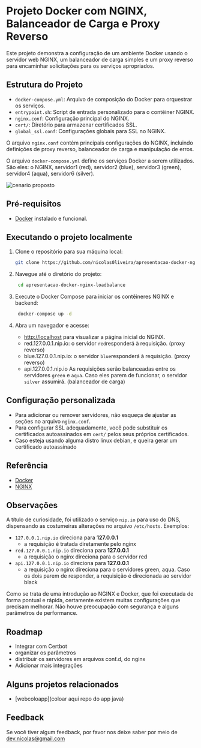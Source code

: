 # Projeto Docker com NGINX, Balanceador de Carga e Proxy Reverso

Este projeto demonstra a configuração de um ambiente Docker usando o servidor web NGINX, um balanceador de carga simples e um proxy reverso para encaminhar solicitações para os serviços apropriados.

## Estrutura do Projeto

- `docker-compose.yml`: Arquivo de composição do Docker para orquestrar os serviços.
- `entrypoint.sh`: Script de entrada personalizado para o contêiner NGINX.
- `nginx.conf`: Configuração principal do NGINX.
- `cert/`: Diretório para armazenar certificados SSL.
- `global_ssl.conf`: Configurações globais para SSL no NGINX.

O arquivo `nginx.conf` contém principais configurações do NGINX, incluindo definições de proxy reverso, balanceador de carga e manipulação de erros.

O arquivo `docker-compose.yml` define os serviços Docker a serem utilizados. São eles: o NGINX, servidor1 (red), servidor2 (blue), servidor3 (green), servidor4 (aqua), servidor6 (silver).

![cenario proposto](https://i.imgur.com/XXAJjyt.png)

## Pré-requisitos

- [Docker](https://www.docker.com/get-started) instalado e funcional.

## Executando o projeto localmente

1. Clone o repositório para sua máquina local:

   ```bash
   git clone https://github.com/nicolas0liveira/apresentacao-docker-nginx-loadbalance.git
   ```

2. Navegue até o diretório do projeto:

   ```bash
    cd apresentacao-docker-nginx-loadbalance
   ```

3. Execute o Docker Compose para iniciar os contêineres NGINX e backend:

   ```bash
    docker-compose up -d
   ```

4. Abra um navegador e acesse:
   - <http://localhost> para visualizar a página inicial do NGINX.
   - red.127.0.0.1.nip.io: o servidor `red`responderá à requisição. (proxy reverso)
   - blue.127.0.0.1.nip.io: o servidor `blue`responderá à requisição. (proxy reverso)
   - api.127.0.0.1.nip.io As requisições serão balanceadas entre os servidores `green` e `aqua`. Caso eles parem de funcionar, o servidor `silver` assumirá. (balanceador de carga)

## Configuração personalizada

- Para adicionar ou remover servidores, não esqueça de ajustar as seções no arquivo `nginx.conf`.
- Para configurar SSL adequadamente, você pode substituir os certificados autoassinados em `cert/` pelos seus próprios certificados.
- Caso esteja usando alguma distro linux debian, e queira gerar um certificado autoassinado

## Referência

- [Docker](https://www.docker.com/get-started)
- [NGINX](https://github.com/matiassingers/awesome-readme)

## Observações

A título de curiosidade, foi utilizado o serviço `nip.io` para uso do DNS, dispensando as costumeiras alterações no arquivo `/etc/hosts`.
Exemplos:

- `127.0.0.1.nip.io` direciona para **127.0.0.1**
  - a requisição é tratada diretamente pelo nginx
- `red.127.0.0.1.nip.io` direciona para **127.0.0.1**
  - a requisição o nginx direciona para o servidor red
- `api.127.0.0.1.nip.io` direciona para **127.0.0.1**
  - a requisição o nginx direciona para o servidores  green, aqua. Caso os dois parem de responder, a requisição é direcionada ao servidor black

Como se trata de uma introdução ao NGINX e Docker, que foi executada de forma pontual e rápida, certamente existem muitas configurações que precisam melhorar. Não houve preocupação com segurança e alguns parâmetros de performance.

<!-- 
## Screenshots

![App Screenshot](https://via.placeholder.com/468x300?text=App+Screenshot+Here) 
-->

## Roadmap

- Integrar com Certbot
- organizar os parâmetros
- distribuir os servidores em arquivos conf.d, do nginx
- Adicionar mais integrações

## Alguns projetos relacionados

- [webcoloapp](coloar aqui repo do app java)

## Feedback

Se você tiver algum feedback, por favor nos deixe saber por meio de <dev.nicolas@gmail.com>
